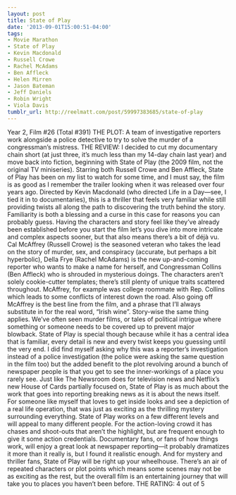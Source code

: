 ```yaml
---
layout: post
title: State of Play
date: '2013-09-01T15:00:51-04:00'
tags:
- Movie Marathon
- State of Play
- Kevin Macdonald
- Russell Crowe
- Rachel McAdams
- Ben Affleck
- Helen Mirren
- Jason Bateman
- Jeff Daniels
- Robin Wright
- Viola Davis
tumblr_url: http://reelmatt.com/post/59997383685/state-of-play
---
```



Year 2, Film #26 (Total #391)
THE PLOT: A team of investigative reporters work alongside a police detective to try to solve the murder of a congressman’s mistress.
THE REVIEW: I decided to cut my documentary chain short (at just three, it’s much less than my 14-day chain last year) and move back into fiction, beginning with State of Play (the 2009 film, not the original TV miniseries). Starring both Russell Crowe and Ben Affleck, State of Play has been on my list to watch for some time, and I must say, the film is as good as I remember the trailer looking when it was released over four years ago. Directed by Kevin Macdonald (who directed Life in a Day—see, I tied it in to documentaries), this is a thriller that feels very familiar while still providing twists all along the path to discovering the truth behind the story.
Familiarity is both a blessing and a curse in this case for reasons you can probably guess. Having the characters and story feel like they’ve already been established before you start the film let’s you dive into more intricate and complex aspects sooner, but that also means there’s a bit of déjà vu. Cal McAffrey (Russell Crowe) is the seasoned veteran who takes the lead on the story of murder, sex, and conspiracy (accurate, but perhaps a bit hyperbolic), Della Frye (Rachel McAdams) is the new up-and-coming reporter who wants to make a name for herself, and Congressman Collins (Ben Affleck) who is shrouded in mysterious doings. The characters aren’t solely cookie-cutter templates; there’s still plenty of unique traits scattered throughout. McAffrey, for example was college roommate with Rep. Collins which leads to some conflicts of interest down the road. Also going off McAffrey is the best line from the film, and a phrase that I’ll always substitute in for the real word, “Irish wine”.
Story-wise the same thing applies. We’ve often seen murder films, or tales of political intrigue where something or someone needs to be covered up to prevent major blowback. State of Play is special though because while it has a central idea that is familiar, every detail is new and every twist keeps you guessing until the very end. I did find myself asking why this was a reporter’s investigation instead of a police investigation (the police were asking the same question in the film too) but the added benefit to the plot revolving around a bunch of newspaper people is that you get to see the inner-workings of a place you rarely see. Just like The Newsroom does for television news and Netflix’s new House of Cards partially focused on, State of Play is as much about the work that goes into reporting breaking news as it is about the news itself. For someone like myself that loves to get inside looks and see a depiction of a real life operation, that was just as exciting as the thrilling mystery surrounding everything.
State of Play works on a few different levels and will appeal to many different people. For the action-loving crowd it has chases and shoot-outs that aren’t the highlight, but are frequent enough to give it some action credentials. Documentary fans, or fans of how things work, will enjoy a great look at newspaper reporting—it probably dramatizes it more than it really is, but I found it realistic enough. And for mystery and thriller fans, State of Play will be right up your wheelhouse. There’s an air of repeated characters or plot points which means some scenes may not be as exciting as the rest, but the overall film is an entertaining journey that will take you to places you haven’t been before.
THE RATING: 4 out of 5 
